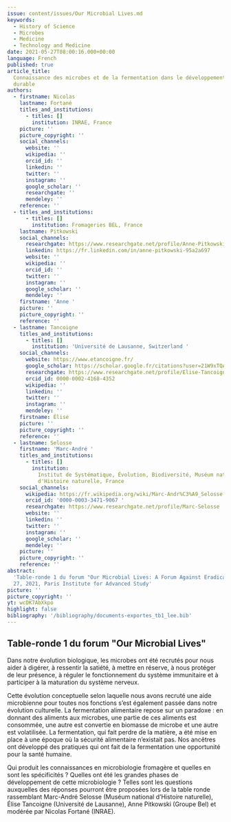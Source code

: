 ```yaml
---
issue: content/issues/Our Microbial Lives.md
keywords:
  - History of Science
  - Microbes
  - Medicine
  - Technology and Medicine
date: 2021-05-27T08:00:16.000+00:00
language: French
published: true
article_title:
  Connaissance des microbes et de la fermentation dans le développement
  durable
authors:
  - firstname: Nicolas
    lastname: Fortané
    titles_and_institutions:
      - titles: []
        institution: INRAE, France
    picture: ''
    picture_copyright: ''
    social_channels:
      website: ''
      wikipedia: ''
      orcid_id: ''
      linkedin: ''
      twitter: ''
      instagram: ''
      google_scholar: ''
      researchgate: ''
      mendeley: ''
    reference: ''
  - titles_and_institutions:
      - titles: []
        institution: Fromageries BEL, France
    lastname: Pitkowski
    social_channels:
      researchgate: https://www.researchgate.net/profile/Anne-Pitkowski
      linkedin: https://fr.linkedin.com/in/anne-pitkowski-95a2a697
      website: ''
      wikipedia: ''
      orcid_id: ''
      twitter: ''
      instagram: ''
      google_scholar: ''
      mendeley: ''
    firstname: 'Anne '
    picture: ''
    picture_copyright: ''
    reference: ''
  - lastname: Tancoigne
    titles_and_institutions:
      - titles: []
        institution: 'Université de Lausanne, Switzerland '
    social_channels:
      website: https://www.etancoigne.fr/
      google_scholar: https://scholar.google.fr/citations?user=21W9xTQAAAAJ&hl=fr
      researchgate: https://www.researchgate.net/profile/Elise-Tancoigne
      orcid_id: 0000-0002-4168-4352
      wikipedia: ''
      linkedin: ''
      twitter: ''
      instagram: ''
      mendeley: ''
    firstname: Élise
    picture: ''
    picture_copyright: ''
    reference: ''
  - lastname: Selosse
    firstname: 'Marc-André '
    titles_and_institutions:
      - titles: []
        institution:
          Institut de Systématique, Évolution, Biodiversité, Muséum national
          d'Histoire naturelle, France
    social_channels:
      wikipedia: https://fr.wikipedia.org/wiki/Marc-Andr%C3%A9_Selosse
      orcid_id: '0000-0003-3471-9067 '
      researchgate: https://www.researchgate.net/profile/Marc-Selosse
      website: ''
      linkedin: ''
      twitter: ''
      instagram: ''
      google_scholar: ''
      mendeley: ''
    picture: ''
    picture_copyright: ''
    reference: ''
abstract:
  'Table-ronde 1 du forum "Our Microbial Lives: A Forum Against Eradication",  May
  27, 2021, Paris Institute for Advanced Study'
picture: ''
picture_copyright: ''
yt: wcDK7AbXkpo
highlight: false
bibliography: '/bibliography/documents-exportes_tb1_lee.bib'
---
```


## Table-ronde 1 du forum "Our Microbial Lives"

Dans notre évolution biologique, les microbes ont été recrutés pour nous aider à digérer, à ressentir la satiété, à mettre en réserve, à nous protéger de leur présence, à réguler le fonctionnement du système immunitaire et à participer à la maturation du système nerveux.

Cette évolution conceptuelle selon laquelle nous avons recruté une aide microbienne pour toutes nos fonctions s’est également passée dans notre évolution culturelle. La fermentation alimentaire repose sur un paradoxe : en donnant des aliments aux microbes, une partie de ces aliments est consommée, une autre est convertie en biomasse de microbe et une autre est volatilisée. La fermentation, qui fait perdre de la matière, a été mise en place à une époque où la sécurité alimentaire n’existait pas. Nos ancêtres ont développé des pratiques qui ont fait de la fermentation une opportunité pour la santé humaine.

Qui produit les connaissances en microbiologie fromagère et quelles en sont les spécificités ? Quelles ont été les grandes phases de développement de cette microbiologie ? Telles sont les questions auxquelles des réponses pourront être proposées lors de la table ronde rassemblant Marc-André Selosse (Muséum national d’Histoire naturelle), Élise Tancoigne (Université de Lausanne), Anne Pitkowski (Groupe Bel) et modérée par Nicolas Fortané (INRAE).

<Youtube yt="wcDK7AbXkpo" caption ="Connaissance des microbes et de la fermentation dans le développement durable"></Youtube>
